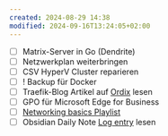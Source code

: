 ```yaml
---
created: 2024-08-29 14:38
modified: 2024-09-16T13:24:05+02:00
---
```


- [ ] Matrix-Server in Go (Dendrite)
- [ ] Netzwerkplan weiterbringen
- [ ] CSV HyperV Cluster reparieren
- [ ] ! Backup für Docker
- [ ] Traefik-Blog Artikel auf [Ordix](https://blog.ordix.de/traefik-der-etwas-komplexere-reverse-proxy) lesen
- [ ] GPO für Microsoft Edge for Business
- [ ] [Networking basics Playlist](https://www.youtube.com/playlist?list=PLi_-bNsYjSTAPZmuEZgeK9jRO0rhQ-xyU)
- [ ] Obsidian Daily Note [Log entry](https://thebuccaneersbounty.wordpress.com/2022/01/05/how-i-use-the-daily-notes-plugin-a-comprehensive-guide/) lesen